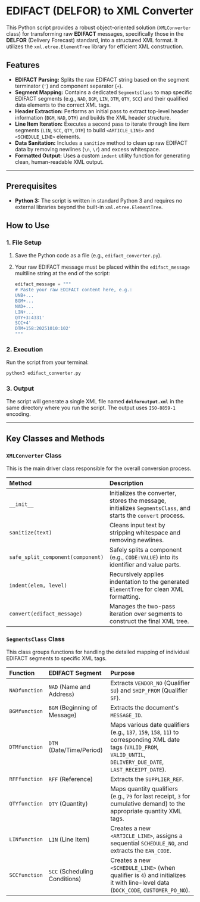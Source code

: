 # EDIFACT (DELFOR) to XML Converter

This Python script provides a robust object-oriented solution (`XMLConverter` class) for transforming raw **EDIFACT** messages, specifically those in the **DELFOR** (Delivery Forecast) standard, into a structured XML format. It utilizes the `xml.etree.ElementTree` library for efficient XML construction.

## Features

  * **EDIFACT Parsing:** Splits the raw EDIFACT string based on the segment terminator (`'`) and component separator (`+`).
  * **Segment Mapping:** Contains a dedicated `SegmentsClass` to map specific EDIFACT segments (e.g., `NAD`, `BGM`, `LIN`, `DTM`, `QTY`, `SCC`) and their qualified data elements to the correct XML tags.
  * **Header Extraction:** Performs an initial pass to extract top-level header information (`BGM`, `NAD`, `DTM`) and builds the XML header structure.
  * **Line Item Iteration:** Executes a second pass to iterate through line item segments (`LIN`, `SCC`, `QTY`, `DTM`) to build `<ARTICLE_LINE>` and `<SCHEDULE_LINE>` elements.
  * **Data Sanitation:** Includes a `sanitize` method to clean up raw EDIFACT data by removing newlines (`\n`, `\r`) and excess whitespace.
  * **Formatted Output:** Uses a custom `indent` utility function for generating clean, human-readable XML output.

-----

## Prerequisites

  * **Python 3:** The script is written in standard Python 3 and requires no external libraries beyond the built-in `xml.etree.ElementTree`.

## How to Use

### 1\. File Setup

1.  Save the Python code as a file (e.g., `edifact_converter.py`).

2.  Your raw EDIFACT message must be placed within the `edifact_message` multiline string at the end of the script:

    ```python
    edifact_message = """
    # Paste your raw EDIFACT content here, e.g.:
    UNB+...
    BGM+...
    NAD+...
    LIN+...
    QTY+3:4331'
    SCC+4'
    DTM+158:20251010:102'
    """
    ```

### 2\. Execution

Run the script from your terminal:

```bash
python3 edifact_converter.py
```

### 3\. Output

The script will generate a single XML file named **`delforoutput.xml`** in the same directory where you run the script. The output uses `ISO-8859-1` encoding.

-----

## Key Classes and Methods

### `XMLConverter` Class

This is the main driver class responsible for the overall conversion process.

| Method | Description |
| :--- | :--- |
| `__init__` | Initializes the converter, stores the message, initializes `SegmentsClass`, and starts the `convert` process. |
| `sanitize(text)` | Cleans input text by stripping whitespace and removing newlines. |
| `safe_split_component(component)` | Safely splits a component (e.g., `CODE:VALUE`) into its identifier and value parts. |
| `indent(elem, level)` | Recursively applies indentation to the generated `ElementTree` for clean XML formatting. |
| `convert(edifact_message)` | Manages the two-pass iteration over segments to construct the final XML tree. |

### `SegmentsClass` Class

This class groups functions for handling the detailed mapping of individual EDIFACT segments to specific XML tags.

| Function | EDIFACT Segment | Purpose |
| :--- | :--- | :--- |
| `NADfunction` | `NAD` (Name and Address) | Extracts `VENDOR_NO` (Qualifier `SU`) and `SHIP_FROM` (Qualifier `SF`). |
| `BGMfunction` | `BGM` (Beginning of Message) | Extracts the document's `MESSAGE_ID`. |
| `DTMfunction` | `DTM` (Date/Time/Period) | Maps various date qualifiers (e.g., `137`, `159`, `158`, `11`) to corresponding XML date tags (`VALID_FROM`, `VALID_UNTIL`, `DELIVERY_DUE_DATE`, `LAST_RECEIPT_DATE`). |
| `RFFfunction` | `RFF` (Reference) | Extracts the `SUPPLIER_REF`. |
| `QTYfunction` | `QTY` (Quantity) | Maps quantity qualifiers (e.g., `79` for last receipt, `3` for cumulative demand) to the appropriate quantity XML tags. |
| `LINfunction` | `LIN` (Line Item) | Creates a new `<ARTICLE_LINE>`, assigns a sequential `SCHEDULE_NO`, and extracts the `EAN_CODE`. |
| `SCCfunction` | `SCC` (Scheduling Conditions) | Creates a new `<SCHEDULE_LINE>` (when qualifier is `4`) and initializes it with line-level data (`DOCK_CODE`, `CUSTOMER_PO_NO`). |
